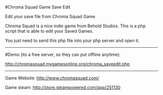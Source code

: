 #Chroma Squad Game Save Edit

Edit your save file from Chroma Squad Game

Chroma Squad is a nice indie game from Behold Studios.
This is a php script that is able to edit your Saved Games.

You just need to send this php file into your php server and open it.

---

#Demo 
(its a free server, so they can put offline anytime): 

http://chromasquad.mygamesonline.org/chroma_saveedit.php

---

Game Website: http://www.chromasquad.com/

Game steam: http://store.steampowered.com/app/251130
